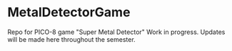 # MetalDetectorGame
Repo for PICO-8 game "Super Metal Detector"
Work in progress. Updates will be made here throughout the semester.
